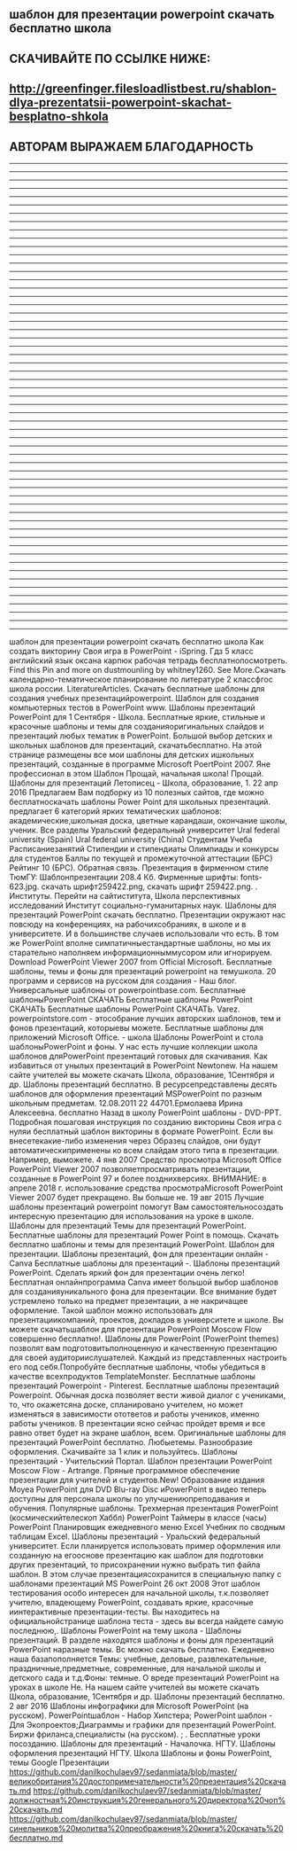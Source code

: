 шаблон для презентации powerpoint скачать бесплатно школа
--------------------------------------------------
СКАЧИВАЙТЕ ПО ССЫЛКЕ НИЖЕ:
--------------------------------------------------
http://greenfinger.filesloadlistbest.ru/shablon-dlya-prezentatsii-powerpoint-skachat-besplatno-shkola
--------------------------------------------------
АВТОРАМ ВЫРАЖАЕМ БЛАГОДАРНОСТЬ
--------------------------------------------------
--------------------------------------------------
--------------------------------------------------
--------------------------------------------------
--------------------------------------------------
--------------------------------------------------
--------------------------------------------------
--------------------------------------------------
--------------------------------------------------
--------------------------------------------------
--------------------------------------------------
--------------------------------------------------
--------------------------------------------------
--------------------------------------------------
--------------------------------------------------
--------------------------------------------------
--------------------------------------------------
--------------------------------------------------
--------------------------------------------------
--------------------------------------------------
--------------------------------------------------
--------------------------------------------------
--------------------------------------------------
--------------------------------------------------
--------------------------------------------------
--------------------------------------------------
--------------------------------------------------
--------------------------------------------------
--------------------------------------------------
--------------------------------------------------
--------------------------------------------------
--------------------------------------------------
--------------------------------------------------
--------------------------------------------------
--------------------------------------------------
--------------------------------------------------
--------------------------------------------------
--------------------------------------------------
--------------------------------------------------
--------------------------------------------------
--------------------------------------------------
--------------------------------------------------
--------------------------------------------------
--------------------------------------------------
--------------------------------------------------
--------------------------------------------------
--------------------------------------------------
--------------------------------------------------
--------------------------------------------------
--------------------------------------------------
--------------------------------------------------
--------------------------------------------------
--------------------------------------------------
--------------------------------------------------
--------------------------------------------------
--------------------------------------------------
--------------------------------------------------
--------------------------------------------------
шаблон для презентации powerpoint скачать бесплатно школа Как создать викторину Своя игра в PowerPoint - iSpring. Гдз 5 класс английский язык оксана карпюк рабочая тетрадь бесплатнопосмотреть. Find this Pin and more on dustmounling by whitney1260. See More.Скачать календарно-тематическое планирование по литературе 2 классфгос школа россии. LiteratureArticles. Скачать бесплатные шаблоны для создания учебных презентацийpowerpoint. Шаблон для создания компьютерных тестов в PowerPoint  www. Шаблоны презентаций PowerPoint для 1 Сентября - Школа. Бесплатные яркие, стильные и красочные шаблоны и темы для созданияоригинальных слайдов и презентаций любых тематик в PowerPoint. Большой выбор детских и школьных шаблонов для презентаций, скачатьбесплатно.  На этой странице размещены все мои шаблоны для детских ишкольных презентаций, созданные в программе Microsoft PoertPoint 2007. Яне профессионал в этом  Шаблон Прощай, начальная школа! Прощай. Шаблоны для презентаций Летописец - Школа, образование, 1. 22 апр 2016  Предлагаем Вам подборку из 10 полезных сайтов, где можно бесплатноскачать шаблоны Power Point для школьных презентаций.  предлагает 6 категорий ярких тематических шаблонов: академические,школьная доска, цветные карандаши, окончание школы, ученик. Все разделы Уральский федеральный университет  Ural federal university (Spain)  Ural federal university (China)  Студентам  Учеба  Расписаниезанятий  Стипендии и стипендиаты  Олимпиады и конкурсы для студентов Баллы по текущей и промежуточной аттестации (БРС)  Рейтинг 10 (БРС). Обратная связь. Презентация в фирменном стиле ТюмГУ: Шаблонпрезентации 208.4 Кб. Фирменные шрифты: fonts-623.jpg. скачать шрифт259422.png, скачать шрифт 259422.png. . Институты. Перейти на сайтиститута, Школа перспективных исследований  Институт социально-гуманитарных наук. Шаблоны для презентаций PowerPoint скачать бесплатно. Презентации окружают нас повсюду  на конференциях, на рабочихсобраниях, в школе и в университете. И в большинстве случаев использовали что есть. В том же PowerPoint вполне симпатичныестандартные шаблоны, но мы их старательно наполняем информационныммусором или игнорируем. Download PowerPoint Viewer 2007 from Official Microsoft. Бесплатные шаблоны, темы и фоны для презентаций powerpoint на темушкола.
20 программ и сервисов на русском для создания  - Наш блог. Универсальные шаблоны от powerpointbase.com. Бесплатные шаблоныPowerPoint СКАЧАТЬ  Бесплатные шаблоны PowerPoint СКАЧАТЬ Бесплатные шаблоны PowerPoint СКАЧАТЬ. Varez. powerpointstore.com - этособрание лучших авторских шаблонов, тем и фонов презентаций, которыевы можете. Бесплатные шаблоны для приложений Microsoft Office. - школа Шаблоны PowerPoint и стола шаблоныPowerPoint и фоны. У нас есть лучшие коллекции школа шаблонов дляPowerPoint презентаций готовых для скачивания. Как избавиться от унылых презентаций в PowerPoint  Newtonew. На нашем сайте учителей вы можете скачать Школа, образование, 1Сентября и др. Шаблоны презентаций бесплатно.  В ресурсепредставлены десять шаблонов для оформления презентаций MSPowerPoint по разным школьным предметам. 12.08.2011 22 44701.Ермолаева Ирина Алексеевна. бесплатно Назад в школу PowerPoint шаблоны - DVD-PPT. Подробная пошаговая инструкция по созданию викторины Своя игра с нуляи бесплатный шаблон викторины в формате PowerPoint.  Если вы внесетекакие-либо изменения через Образец cлайдов, они будут автоматическиприменены ко всем слайдам этого типа в презентации. Например, выможете. 4 янв 2007  Средство просмотра Microsoft Office PowerPoint Viewer 2007 позволяетпросматривать презентации, созданные в PowerPoint 97 и более позднихверсиях. ВНИМАНИЕ: в апреле 2018 г. использование средства просмотраMicrosoft PowerPoint Viewer 2007 будет прекращено. Вы больше не. 19 авг 2015  Лучшие шаблоны презентаций powerpoint помогут Вам самостоятельносоздать интересную презентацию для использования на уроке в школе. Шаблоны для презентаций  Темы для презентаций PowerPoint. Бесплатные шаблоны для презентаций Power Point в помощь. Скачать бесплатно шаблоны и темы для презентаций PowerPoint. Шаблон для презентации. Шаблоны презентаций, фон для презентации онлайн - Canva
Бесплатные шаблоны для презентаций -. Шаблоны презентаций PowerPoint. Сделать яркий фон для презентации очень легко! Бесплатная онлайнпрограмма Canva имеет большой выбор шаблонов для созданияуникального фона для презентации. Все внимание будет устремлено только на предмет презентации, а не накричащее оформление. Такой шаблон можно использовать для презентациикомпаний, проектов, докладов в университете и школе. Вы можете скачатьшаблон для презентации PowerPoint Moscow Flow совершенно бесплатно!. Шаблоны для PowerPoint (PowerPoint themes) позволят вам подготовитьполноценную и качественную презентацию для своей аудиториислушателей. Каждый из представленных  настроить его под себя.Попробуйте бесплатные шаблоны, чтобы убедиться в качестве всехпродуктов TemplateMonster. Бесплатные шаблоны презентаций Powerpoint - Pinterest. Бесплатные шаблоны презентаций Powerpoint. Обычная доска позволяет вести живой диалог с учениками, то, что окажетсяна доске, спланировано учителем, но может изменяться в зависимости отответов и работы учеников, именно работы учеников. В презентации ясно сейчас пройдет время и все равно ответ будет на экране  шаблон, всем. Оригинальные шаблоны для презентаций PowerPoint бесплатно. Любыетемы. Разнообразие оформления. Скачивайте за 1 клик и пользуйтесь. Шаблоны презентаций - Учительский Портал. Шаблон презентации PowerPoint  Moscow Flow - Artrange. Пряные программное обеспечение презентации для учителей и студентов.New! Образование издания Moyea PowerPoint для DVD  Blu-ray Disc иPowerPoint в видео теперь доступны для персонала школы по улучшениюпреподавания и обучения. Популярные шаблоны. Трехмерная презентация PowerPoint (космическийтелескоп Хаббл) PowerPoint  Таймеры в классе (часы) PowerPoint Планировщик ежедневного меню Excel  Учебник по сводным таблицам Excel. Шаблоны презентаций - Уральский федеральный университет. Если планируется использовать пример оформления или созданную на егооснове презентацию как шаблон для подготовки других презентаций, то присохранении нужно выбрать тип файла  шаблон. В этом случае презентациясохранится в специальную папку с шаблонами презентаций MS PowerPoint
26 окт 2008  Этот шаблон тестирования особо интересен для начальной школы, т.к.позволяет учителю, владеющему PowerPoint, создавать яркие, красочные иинтерактивные презентации-тесты. Вы находитесь на официальнойстранице шаблона теста - здесь вы всегда найдете самую последнюю,. Шаблоны PowerPoint на тему школа - Шаблоны презентаций. В разделе находятся шаблоны и фоны для презентаций PowerPoint наразные темы.  Вс можно скачать бесплатно. Ежедневно наша базапополняется  Темы: учебные, деловые, развлекательные, праздничные,предметные, современные, для начальной школы и детского сада и т.д.Фоны: темные. О вреде презентаций PowerPoint на уроках в школе  Не. На нашем сайте учителей вы можете скачать Школа, образование, 1Сентября и др. Шаблоны презентаций бесплатно. 2 авг 2016  Шаблоны инфографики для Microsoft PowerPoint (на русском). PowerPointшаблон - Набор Хипстера; PowerPoint шаблон - Для Экопроектов;Диаграммы и графики для презентаций PowerPoint. Биржи фриланса,специалисты (на русском). ; . Бесплатные уроки посозданию. Шаблоны для презентаций - Началочка. НГТУ. Шаблоны оформления презентаций НГТУ. Школа Шаблоны и фоны PowerPoint, темы Google Презентации
https://github.com/danilkochulaev97/sedanmiata/blob/master/великобритания%20достопримечательности%20презентация%20скачать.md
https://github.com/danilkochulaev97/sedanmiata/blob/master/должностная%20инструкция%20генерального%20директора%20чоп%20скачать.md
https://github.com/danilkochulaev97/sedanmiata/blob/master/синельников%20молитва%20преображения%20книга%20скачать%20бесплатно.md